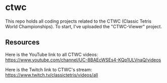 # ctwc
This repo holds all coding projects related to the CTWC (Classic Tetris World Championships).  To start, I've uploaded the "CTWC-Viewer" project.

## Resources
Here is the YouTube link to all CTWC videos:  
https://www.youtube.com/channel/UC-8BAEcWSEs4-KQp1ULVnaQ/videos

Here is the Twitch link to CTWC's stream:  
https://www.twitch.tv/classictetris/videos/all
